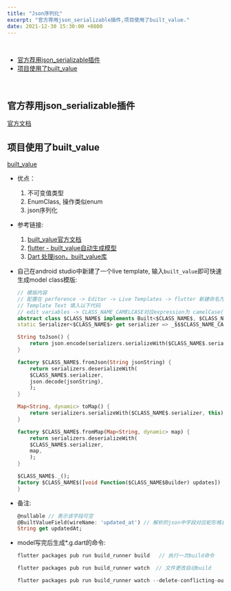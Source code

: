 ```yaml
---
title: "Json序列化"
excerpt: "官方荐用json_serializable插件,项目使用了built_value."
date: 2021-12-30 15:30:00 +0800
---
```


<br>
<!-- TOC -->

- [官方荐用json_serializable插件](#官方荐用json_serializable插件)
- [项目使用了built_value](#项目使用了built_value)

<!-- /TOC -->
<br>

## 官方荐用json_serializable插件
[官方文档](https://flutter.dev/docs/development/data-and-backend/json)


## 项目使用了built_value
[built_value](https://pub.dev/packages/built_value)
* 优点：
    1. 不可变值类型
    1. EnumClass, 操作类似enum
    1. json序列化

* 参考链接:
    1. [built_value官方文档](https://pub.dev/packages/built_value)
    1. [flutter - built_value自动生成模型](https://juejin.im/post/6844904101977800717)
    1. [Dart 处理json，built_value库](https://www.cnblogs.com/ajanuw/p/10484605.html)

* 自己在android studio中新建了一个live template, 输入`built_value`即可快速生成model class模版:
    ```dart
    // 模版内容
    // 配置在 perference -> Editor -> Live Templates -> flutter 新建命名为 built_value
    // Template Text 填入以下代码
    // edit variables -> CLASS_NAME_CAMELCASE对应expression为 camelCase(CLASS_NAME)
    abstract class $CLASS_NAME$ implements Built<$CLASS_NAME$, $CLASS_NAME$Builder> {
    static Serializer<$CLASS_NAME$> get serializer => _$$$CLASS_NAME_CAMELCASS$Serializer;

    String toJson() {
        return json.encode(serializers.serializeWith($CLASS_NAME$.serializer, this));
    }

    factory $CLASS_NAME$.fromJson(String jsonString) {
        return serializers.deserializeWith(
        $CLASS_NAME$.serializer,
        json.decode(jsonString),
        );
    }

    Map<String, dynamic> toMap() {
        return serializers.serializeWith($CLASS_NAME$.serializer, this);
    }

    factory $CLASS_NAME$.fromMap(Map<String, dynamic> map) {
        return serializers.deserializeWith(
        $CLASS_NAME$.serializer,
        map,
        );
    }

    $CLASS_NAME$._();
    factory $CLASS_NAME$([void Function($CLASS_NAME$Builder) updates]) = _$$$CLASS_NAME$;
    }
    ```


* 备注:
    ```dart
    @nullable // 表示该字段可空
    @BuiltValueField(wireName: 'updated_at') // 解析的json中字段对应蛇形格式，映射为驼峰
    String get updatedAt;
    ```

* model写完后生成*.g.dart的命令:
    ```dart
    flutter packages pub run build_runner build   // 执行一次build命令
    
    flutter packages pub run build_runner watch  // 文件更改自动build
    
    flutter packages pub run build_runner watch --delete-conflicting-outputs  // 删除旧文件在build
    
    ```
